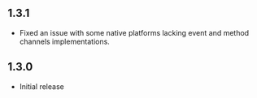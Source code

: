 ## 1.3.1

- Fixed an issue with some native platforms lacking event and method channels implementations. 

## 1.3.0

- Initial release
